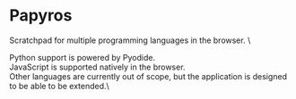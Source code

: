 # Papyros

Scratchpad for multiple programming languages in the browser. \

Python support is powered by Pyodide. \
JavaScript is supported natively in the browser.\
Other languages are currently out of scope, but the application is designed to be able to be extended.\

